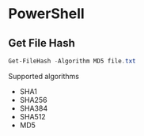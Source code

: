 # PowerShell

## Get File Hash

```powershell
Get-FileHash -Algorithm MD5 file.txt
```

Supported algorithms

* SHA1
* SHA256
* SHA384
* SHA512
* MD5
